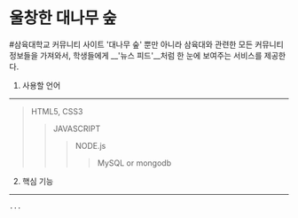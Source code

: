 울창한 대나무 숲
================

#삼육대학교 커뮤니티 사이트 '대나무 숲' 뿐만 아니라 삼육대와 관련한 모든 커뮤니티 정보들을 가져와서, 학생들에게 __'뉴스 피드'__처럼 한 눈에 보여주는 서비스를 제공한다.

1. 사용할 언어
-----------

> HTML5, CSS3
> > JAVASCRIPT
> > > NODE.js
> > > > MySQL or mongodb

2. 핵심 기능
-----------
```
...
```  
